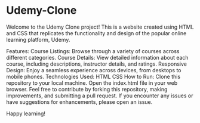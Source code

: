 # Udemy-Clone 
Welcome to the Udemy Clone project! This is a website created using HTML and CSS that replicates the functionality and design of the popular online learning platform, Udemy.

Features:
Course Listings: Browse through a variety of courses across different categories.
Course Details: View detailed information about each course, including descriptions, instructor details, and ratings.
Responsive Design: Enjoy a seamless experience across devices, from desktops to mobile phones.
Technologies Used:
HTML
CSS
How to Run:
Clone this repository to your local machine.
Open the index.html file in your web browser.
Feel free to contribute by forking this repository, making improvements, and submitting a pull request. If you encounter any issues or have suggestions for enhancements, please open an issue.

Happy learning!
